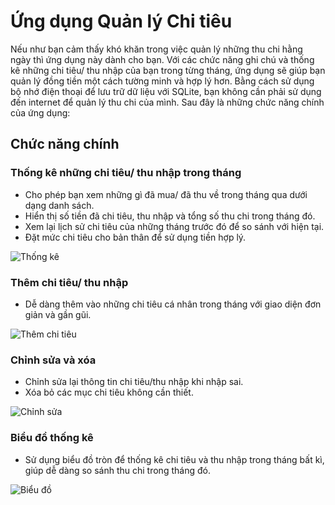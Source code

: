 # Ứng dụng Quản lý Chi tiêu

Nếu như bạn cảm thấy khó khăn trong việc quản lý những thu chi hằng ngày thì ứng dụng này dành cho bạn. Với các chức năng ghi chú và thống kê những chi tiêu/ thu nhập của bạn trong từng tháng, ứng dụng sẽ giúp bạn quản lý đồng tiền một cách tường minh và hợp lý hơn. Bằng cách sử dụng bộ nhớ điện thoại để lưu trữ dữ liệu với SQLite, bạn không cần phải sử dụng đến internet để quản lý thu chi của mình. Sau đây là những chức năng chính của ứng dụng:

## Chức năng chính

### Thống kê những chi tiêu/ thu nhập trong tháng
- Cho phép bạn xem những gì đã mua/ đã thu về trong tháng qua dưới dạng danh sách.
- Hiển thị số tiền đã chi tiêu, thu nhập và tổng số thu chi trong tháng đó.
- Xem lại lịch sử chi tiêu của những tháng trước đó để so sánh với hiện tại.
- Đặt mức chi tiêu cho bản thân để sử dụng tiền hợp lý.

![Thống kê]([https://example.com/statistics_image.png](https://drive.google.com/file/d/1s7l1xXbua2BWxDgtJPMooaO4ey1qUgTb/view?usp=drive_link))

### Thêm chi tiêu/ thu nhập
- Dễ dàng thêm vào những chi tiêu cá nhân trong tháng với giao diện đơn giản và gần gũi.

![Thêm chi tiêu]([https://example.com/add_expense_image.png](https://drive.google.com/file/d/1GUMVO0WiMvmAJm0POo7-Yamh3SNLdt8I/view?usp=drive_link))

### Chỉnh sửa và xóa
- Chỉnh sửa lại thông tin chi tiêu/thu nhập khi nhập sai.
- Xóa bỏ các mục chi tiêu không cần thiết.

![Chỉnh sửa]([https://example.com/edit_expense_image.png](https://drive.google.com/file/d/1-ZPRU5KEXX4aT3o8Re5lknC9ADc_LHHa/view?usp=drive_link))

### Biểu đồ thống kê
- Sử dụng biểu đồ tròn để thống kê chi tiêu và thu nhập trong tháng bất kì, giúp dễ dàng so sánh thu chi trong tháng đó.

![Biểu đồ]([https://example.com/chart_image.png](https://drive.google.com/file/d/1SEvG5SDKb2Uv-zLlcgHQ8tBLxPKquWpA/view?usp=drive_link))

